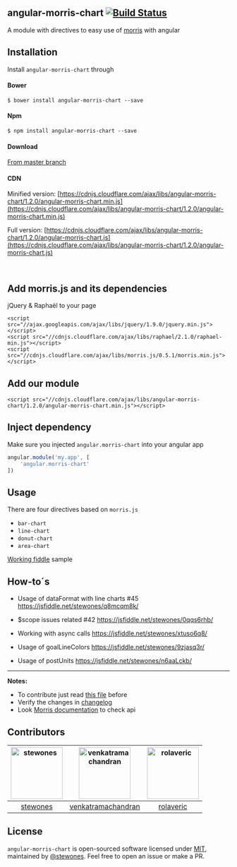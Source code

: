 ## angular-morris-chart [![Build Status](https://travis-ci.org/stewones/angular-morris-chart.svg)](https://travis-ci.org/stewones/angular-morris-chart)
A module with directives to easy use of [morris](http://morrisjs.github.io/morris.js/) with angular 

## Installation
Install `angular-morris-chart` through

#### Bower
```
$ bower install angular-morris-chart --save
```

#### Npm
```
$ npm install angular-morris-chart --save
```

#### Download
[From master branch](https://raw.githubusercontent.com/stewones/angular-morris-chart/master/src/angular-morris-chart.min.js)

#### CDN
Minified version:
[https://cdnjs.cloudflare.com/ajax/libs/angular-morris-chart/1.2.0/angular-morris-chart.min.js](https://cdnjs.cloudflare.com/ajax/libs/angular-morris-chart/1.2.0/angular-morris-chart.min.js)

Full version:
[https://cdnjs.cloudflare.com/ajax/libs/angular-morris-chart/1.2.0/angular-morris-chart.js](https://cdnjs.cloudflare.com/ajax/libs/angular-morris-chart/1.2.0/angular-morris-chart.js)

<br />

## Add morris.js and its dependencies
jQuery & Raphaël to your page

```
<script src="//ajax.googleapis.com/ajax/libs/jquery/1.9.0/jquery.min.js"></script>
<script src="//cdnjs.cloudflare.com/ajax/libs/raphael/2.1.0/raphael-min.js"></script>
<script src="//cdnjs.cloudflare.com/ajax/libs/morris.js/0.5.1/morris.min.js"></script>
```
## Add our module
```
<script src="//cdnjs.cloudflare.com/ajax/libs/angular-morris-chart/1.2.0/angular-morris-chart.min.js"></script>
```

## Inject dependency
Make sure you injected `angular.morris-chart` into your angular app

```js
angular.module('my.app', [
    'angular.morris-chart'
])
```


## Usage
There are four directives based on `morris.js`

- `bar-chart`
- `line-chart`
- `donut-chart`
- `area-chart`

[Working fiddle](https://jsfiddle.net/stewones/n6aaLckb/) sample

## How-to´s

- Usage of dataFormat with line charts #45
https://jsfiddle.net/stewones/q8mcqm8k/

- $scope issues related #42
https://jsfiddle.net/stewones/0qqs6rhb/

- Working with async calls
https://jsfiddle.net/stewones/xtuso6q8/

- Usage of goalLineColors
https://jsfiddle.net/stewones/9zjasq3r/

- Usage of postUnits 
https://jsfiddle.net/stewones/n6aaLckb/



---
**Notes:**

- To contribute just read [this file](https://github.com/stewones/angular-morris-chart/blob/master/CONTRIBUTING.md) before
- Verify the changes in [changelog](https://github.com/stewones/angular-morris-chart/releases)
- Look [Morris documentation](http://morrisjs.github.io/morris.js/) to check api


## Contributors

[<img alt="stewones" src="https://avatars.githubusercontent.com/u/719763?v=3&s=117" width="117">](https://github.com/stewones) |[<img alt="venkatramachandran" src="https://avatars.githubusercontent.com/u/4744258?v=3&s=117" width="117">](https://github.com/venkatramachandran) |[<img alt="rolaveric" src="https://avatars.githubusercontent.com/u/960670?v=3&s=117" width="117">](https://github.com/rolaveric) |
:---: |:---: |:---: |
[stewones](https://github.com/stewones) |[venkatramachandran](https://github.com/venkatramachandran) |[rolaveric](https://github.com/rolaveric) |

## License
`angular-morris-chart` is open-sourced software licensed under [MIT](http://opensource.org/licenses/MIT), maintained by [@stewones](https://github.com/stewones). Feel free to open an issue or make a PR.